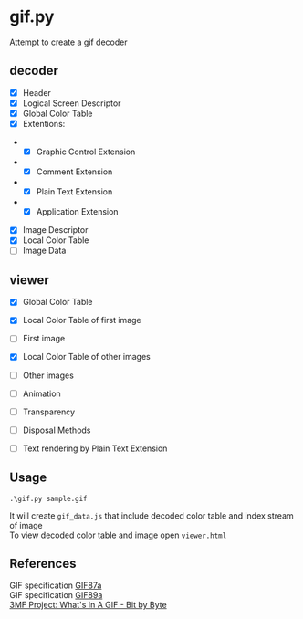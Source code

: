 # gif.py
Attempt to create a gif decoder


## decoder
- [x] Header
- [x] Logical Screen Descriptor
- [x] Global Color Table
- [x] Extentions:
- - [x] Graphic Control Extension
- - [x] Comment Extension
- - [x] Plain Text Extension
- - [x] Application Extension
- [x] Image Descriptor
- [x] Local Color Table
- [ ] Image Data

## viewer
- [x] Global Color Table
- [x] Local Color Table of first image
- [ ] First image
- [x] Local Color Table of other images
- [ ] Other images
- [ ] Animation
- [ ] Transparency
- [ ] Disposal Methods
- [ ] Text rendering by Plain Text Extension


## Usage
```shell
.\gif.py sample.gif
```
It will create `gif_data.js` that include decoded color table and index stream of image  
To view decoded color table and image open `viewer.html`


## References
GIF specification [GIF87a](https://www.w3.org/Graphics/GIF/spec-gif87.txt)  
GIF specification [GIF89a](https://www.w3.org/Graphics/GIF/spec-gif89a.txt)  
[3MF Project: What's In A GIF - Bit by Byte](https://www.matthewflickinger.com/lab/whatsinagif/)